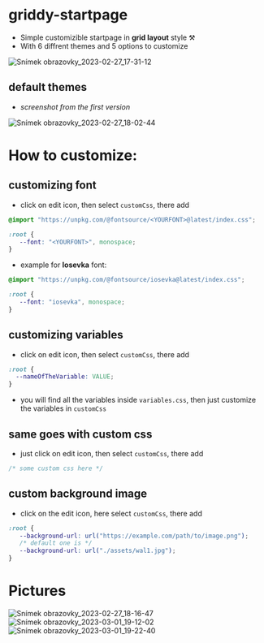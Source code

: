 # griddy-startpage
- Simple customizible startpage in **grid layout** style ⚒️
- With 6 diffrent themes and 5 options to customize

![Snímek obrazovky_2023-02-27_17-31-12](https://user-images.githubusercontent.com/89579269/221627883-48f35ff3-396c-484e-add7-3ee7f8916457.png)

## default themes
- *screenshot from the first version*

![Snímek obrazovky_2023-02-27_18-02-44](https://user-images.githubusercontent.com/89579269/221630296-122072ab-2df3-457d-9635-6c2269abb043.png)

# How to customize:

## customizing font 
- click on edit icon, then select `customCss`, there add
```css
@import "https://unpkg.com/@fontsource/<YOURFONT>@latest/index.css";

:root {
   --font: "<YOURFONT>", monospace;
}
```
- example for **Iosevka** font:
```css
@import "https://unpkg.com/@fontsource/iosevka@latest/index.css";

:root {
   --font: "iosevka", monospace;
}
```

## customizing variables 
- click on edit icon, then select `customCss`, there add
```css
:root {
  --nameOfTheVariable: VALUE;
}
```
- you will find all the variables inside `variables.css`, then just customize the variables in `customCss` 

## same goes with custom css
- just click on edit icon, then select `customCss`, there add
```css
/* some custom css here */
```

## custom background image
- click on the edit icon, here select `customCss`, there add
```css
:root {
   --background-url: url("https://example.com/path/to/image.png"); 
   /* default one is */
   --background-url: url("./assets/wal1.jpg");
}
```

# Pictures

![Snímek obrazovky_2023-02-27_18-16-47](https://user-images.githubusercontent.com/89579269/222229712-f73ea77c-2683-4ba8-aa75-9e136eb07844.png)
![Snímek obrazovky_2023-03-01_19-12-02](https://user-images.githubusercontent.com/89579269/222229979-72b5e943-56d4-42c4-b892-a725a40129ca.png)
![Snímek obrazovky_2023-03-01_19-22-40](https://user-images.githubusercontent.com/89579269/222230011-fe864bcf-3548-4f71-9ea2-160efcb68b0c.png)

